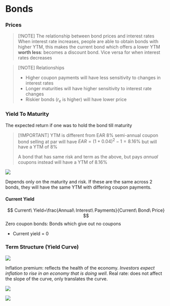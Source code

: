 # Bonds
### Prices
> [!NOTE] The relationship between bond prices and interest rates
> When interest rate increases, people are able to obtain bonds with higher YTM, this makes the current bond which offers a lower YTM __worth less__: becomes a discount bond.
> Vice versa for when interest rates decreases


> [!NOTE] Relationships
> - Higher coupon payments will have less sensitivity to changes in interest rates
> - Longer maturities will have higher sensitivity to interest rate changes
> - Riskier bonds ($r_e$ is higher) will have lower price

### Yield To Maturity
The expected return if one was to hold the bond till maturity

> [!IMPORTANT] YTM is different from EAR
> 8% semi-annual coupon bond selling at par will have $EAR=(1+0.04)^2-1=8.16\%$ but will have a YTM of 8%
> 
> A bond that has same risk and term as the above, but pays _annual_ coupons instead will have a YTM of 8.16%
	
![](https://i.imgur.com/LXaqAUv.png)

Depends only on the maturity and risk. If these are the same across 2 bonds, they will have the same YTM with differing coupon payments.

#### Current Yield

$$ Current\ Yield=\frac{Annual\ Interest\ Payments}{Current\ Bond\ Price} $$
Zero coupon bonds: Bonds which give out no coupons
- Current yield = 0

### Term Structure (Yield Curve)
![](https://i.imgur.com/M1KyPdL.png)

Inflation premium: reflects the health of the economy. _Investors expect inflation to rise in an economy that is doing well_.
Real rate: does not affect the slope of the curve, only translates the curve.

![](https://i.imgur.com/VaUaE8b.png)

![](https://i.imgur.com/A6Z3klT.png)
